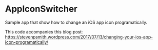# AppIconSwitcher
Sample app that show how to change an iOS app icon programatically.

This code accompanies this blog post: https://stevenpsmith.wordpress.com/2017/07/13/changing-your-ios-app-icon-programatically/
